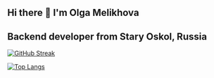 ## Hi there 👋 I'm Olga Melikhova
## Backend developer from Stary Oskol, Russia

[![GitHub Streak](https://github-readme-streak-stats.herokuapp.com/?user=ApriCotBrain)](https://git.io/streak-stats)

[![Top Langs](https://github-readme-stats.vercel.app/api/top-langs/?username=ApriCotBrain&layout=compact)](https://github.com/ApriCotBrain/github-readme-stats)



<!--
**ApriCotBrain/ApriCotBrain** is a ✨ _special_ ✨ repository because its `README.md` (this file) appears on your GitHub profile.

Here are some ideas to get you started:

- 🔭 I’m currently working on ...
- 🌱 I’m currently learning ...
- 👯 I’m looking to collaborate on ...
- 🤔 I’m looking for help with ...
- 💬 Ask me about ...
- 📫 How to reach me: ...
- 😄 Pronouns: ...
- ⚡ Fun fact: ...
-->
